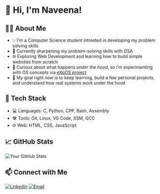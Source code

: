 # 👋 Hi, I'm Naveena!

## 🧑‍💻 About Me
- 💡 I'm a Computer Science student intrested in developing my problem solving skills
- 🧠 Currently sharpening my problem-solving skills with DSA
- 🌐 Exploring Web Development and learning how to build simple websites from scratch
- 🧵 Curious about what happens *under the hood*, so I’m experimenting with OS concepts via [eXpOS project](https://exposnitc.github.io/)
- 🎯 My goal right now is to keep learning, build a few personal projects, and understand how real systems work under the hood
## 🔧 Tech Stack
- 💻 Languages: C, Python, CPP, Bash, Assembly
- 🛠️ Tools: Git, Linux, VS Code, XSM, GCC
- 🌐 Web: HTML, CSS, JavaScript

## 📈 GitHub Stats
![Your GitHub Stats](https://github-readme-stats.vercel.app/api?username=Najo-ukwho&show_icons=true&theme=tokyonight)

## 📫 Connect with Me
[![LinkedIn](https://img.shields.io/badge/LinkedIn-blue?style=flat&logo=linkedin)](https://www.linkedin.com/in/naveena-johnson-2578272b7/)
[![Email](https://img.shields.io/badge/Email-D14836?style=flat&logo=gmail&logoColor=white)](mailto:naveenamj2005@gmail.com)

